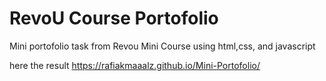 # RevoU Course Portofolio
Mini portofolio task from Revou Mini Course using html,css, and javascript

here the result
https://rafiakmaaalz.github.io/Mini-Portofolio/
